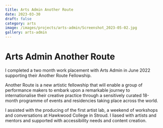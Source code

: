 ```yaml
---
title: Arts Admin Another Route
date: 2023-03-30
draft: false
category: arts
image: /images/projects/arts-admin/Screenshot_2023-05-02.jpg
gallery: arts-admin
---
```

# Arts Admin Another Route

I completed a two month work placement with Arts Admin in June 2022 supporting their Another Route Fellowship. 

Another Route is a new artistic fellowship that will enable a group of performance makers to embark upon a remarkable journey to internationalise their creative practice through a sensitively curated 18-month programme of events and residencies taking place across the world. 

I assisted with the producing of the first artist lab, a weekend of workshops and conversations at Hawkwood College in Stroud. I liased with artists and mentors and supported with accessibility needs and content creation.